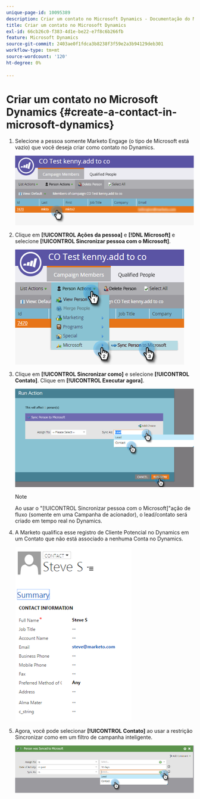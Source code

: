 ```yaml
---
unique-page-id: 10095389
description: Criar um contato no Microsoft Dynamics - Documentação do Marketo - Documentação do produto
title: Criar um contato no Microsoft Dynamics
exl-id: 66cb26c0-f383-4d1e-be22-e7f8c6b266fb
feature: Microsoft Dynamics
source-git-commit: 2403ae0f1fdca3b8238f3f59e2a3b94129deb301
workflow-type: tm+mt
source-wordcount: '120'
ht-degree: 0%

---
```


# Criar um contato no Microsoft Dynamics {#create-a-contact-in-microsoft-dynamics}

1. Selecione a pessoa somente Marketo Engage (o tipo de Microsoft está vazio) que você deseja criar como contato no Dynamics.

   ![](assets/one.png)

1. Clique em **[!UICONTROL Ações da pessoa]** e **[!DNL Microsoft]** e selecione **[!UICONTROL Sincronizar pessoa com o Microsoft]**.

   ![](assets/two.png)

1. Clique em **[!UICONTROL Sincronizar como]** e selecione **[!UICONTROL Contato]**. Clique em **[!UICONTROL Executar agora]**.

   ![](assets/three.png)

   >[!NOTE]
   >
   >Ao usar o &quot;[!UICONTROL Sincronizar pessoa com o Microsoft]&quot;ação de fluxo (somente em uma Campanha de acionador), o lead/contato será criado em tempo real no Dynamics.

1. A Marketo qualifica esse registro de Cliente Potencial no Dynamics em um Contato que não está associado a nenhuma Conta no Dynamics.

   ![](assets/image2015-10-23-9-3a43-3a33.png)

1. Agora, você pode selecionar **[!UICONTROL Contato]** ao usar a restrição Sincronizar como em um filtro de campanha inteligente.

   ![](assets/five.png)
